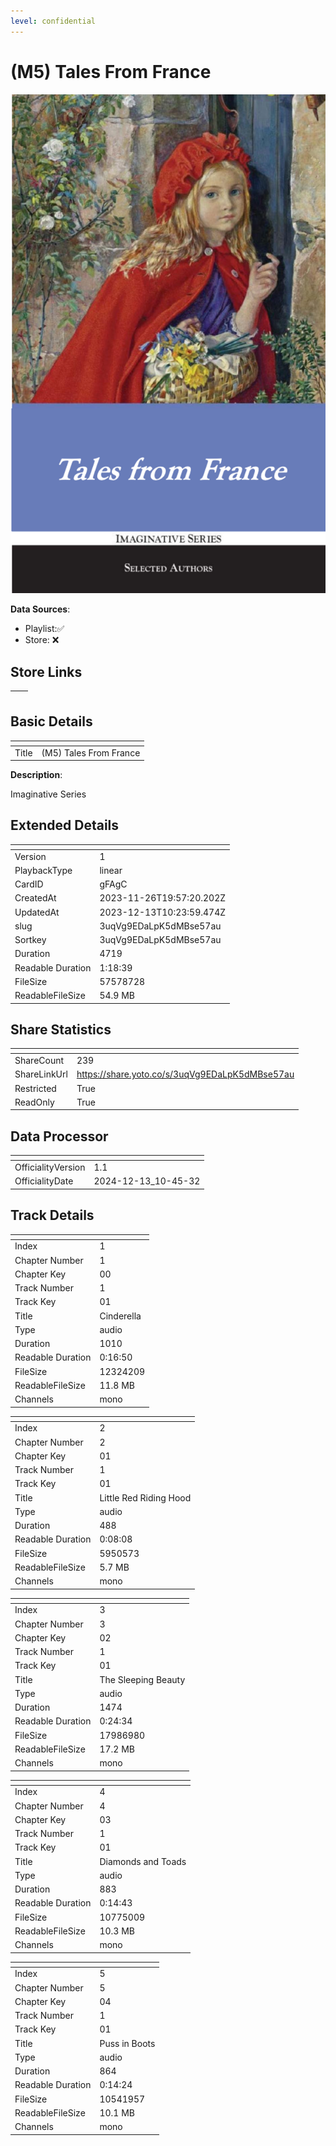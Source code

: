 ```yaml
---
level: confidential
---
```

# (M5) Tales From France

![card_[gFAgC].png](../../img/cards/card_[gFAgC].png)

**Data Sources**: 

- Playlist:✅
- Store: ❌


## Store Links

| <!-- --> | <!-- --> |
| - | - |


## Basic Details

| <!-- --> | <!-- --> |
| - | - |
| Title | (M5) Tales From France |

**Description**:

Imaginative Series


## Extended Details

| <!-- --> | <!-- --> |
| - | - |
| Version | 1 |
| PlaybackType | linear |
| CardID | gFAgC |
| CreatedAt | 2023-11-26T19:57:20.202Z |
| UpdatedAt | 2023-12-13T10:23:59.474Z |
| slug | 3uqVg9EDaLpK5dMBse57au |
| Sortkey | 3uqVg9EDaLpK5dMBse57au |
| Duration | 4719 |
| Readable Duration | 1:18:39 |
| FileSize | 57578728 |
| ReadableFileSize | 54.9 MB |


## Share Statistics

| <!-- --> | <!-- --> |
| - | - |
| ShareCount | 239 |
| ShareLinkUrl | https://share.yoto.co/s/3uqVg9EDaLpK5dMBse57au |
| Restricted | True |
| ReadOnly | True |


## Data Processor

| <!-- --> | <!-- --> |
| - | - |
| OfficialityVersion | 1.1
| OfficialityDate | 2024-12-13_10-45-32


## Track Details

| <!-- --> | <!-- --> |
| - | - |
| Index | 1 |
| Chapter Number | 1 |
| Chapter Key | 00 |
| Track Number | 1 |
| Track Key | 01 |
| Title | Cinderella |
| Type | audio |
| Duration | 1010 |
| Readable Duration | 0:16:50 |
| FileSize | 12324209 |
| ReadableFileSize | 11.8 MB |
| Channels | mono |

| <!-- --> | <!-- --> |
| - | - |
| Index | 2 |
| Chapter Number | 2 |
| Chapter Key | 01 |
| Track Number | 1 |
| Track Key | 01 |
| Title | Little Red Riding Hood |
| Type | audio |
| Duration | 488 |
| Readable Duration | 0:08:08 |
| FileSize | 5950573 |
| ReadableFileSize | 5.7 MB |
| Channels | mono |

| <!-- --> | <!-- --> |
| - | - |
| Index | 3 |
| Chapter Number | 3 |
| Chapter Key | 02 |
| Track Number | 1 |
| Track Key | 01 |
| Title | The Sleeping Beauty |
| Type | audio |
| Duration | 1474 |
| Readable Duration | 0:24:34 |
| FileSize | 17986980 |
| ReadableFileSize | 17.2 MB |
| Channels | mono |

| <!-- --> | <!-- --> |
| - | - |
| Index | 4 |
| Chapter Number | 4 |
| Chapter Key | 03 |
| Track Number | 1 |
| Track Key | 01 |
| Title | Diamonds and Toads |
| Type | audio |
| Duration | 883 |
| Readable Duration | 0:14:43 |
| FileSize | 10775009 |
| ReadableFileSize | 10.3 MB |
| Channels | mono |

| <!-- --> | <!-- --> |
| - | - |
| Index | 5 |
| Chapter Number | 5 |
| Chapter Key | 04 |
| Track Number | 1 |
| Track Key | 01 |
| Title | Puss in Boots |
| Type | audio |
| Duration | 864 |
| Readable Duration | 0:14:24 |
| FileSize | 10541957 |
| ReadableFileSize | 10.1 MB |
| Channels | mono |

